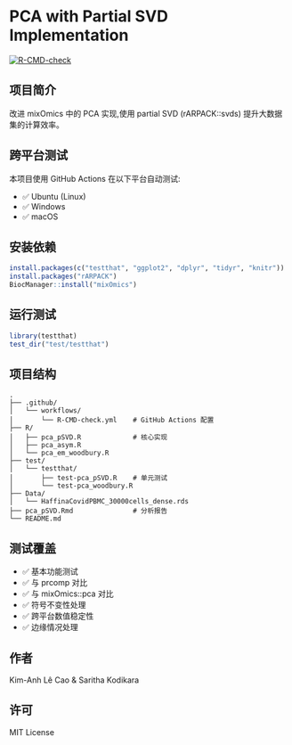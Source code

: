 # PCA with Partial SVD Implementation

[![R-CMD-check](https://github.com/你的用户名/你的仓库名/workflows/R-CMD-check/badge.svg)](https://github.com/你的用户名/你的仓库名/actions)

## 项目简介

改进 mixOmics 中的 PCA 实现,使用 partial SVD (rARPACK::svds) 提升大数据集的计算效率。

## 跨平台测试

本项目使用 GitHub Actions 在以下平台自动测试:

- ✅ Ubuntu (Linux)
- ✅ Windows
- ✅ macOS

## 安装依赖

```r
install.packages(c("testthat", "ggplot2", "dplyr", "tidyr", "knitr"))
install.packages("rARPACK")
BiocManager::install("mixOmics")
```

## 运行测试

```r
library(testthat)
test_dir("test/testthat")
```

## 项目结构

```
.
├── .github/
│   └── workflows/
│       └── R-CMD-check.yml    # GitHub Actions 配置
├── R/
│   ├── pca_pSVD.R             # 核心实现
│   ├── pca_asym.R
│   └── pca_em_woodbury.R
├── test/
│   └── testthat/
│       ├── test-pca_pSVD.R    # 单元测试
│       └── test-pca_woodbury.R
├── Data/
│   └── HaffinaCovidPBMC_30000cells_dense.rds
├── pca_pSVD.Rmd               # 分析报告
└── README.md
```

## 测试覆盖

- ✅ 基本功能测试
- ✅ 与 prcomp 对比
- ✅ 与 mixOmics::pca 对比
- ✅ 符号不变性处理
- ✅ 跨平台数值稳定性
- ✅ 边缘情况处理

## 作者

Kim-Anh Lê Cao & Saritha Kodikara

## 许可

MIT License
